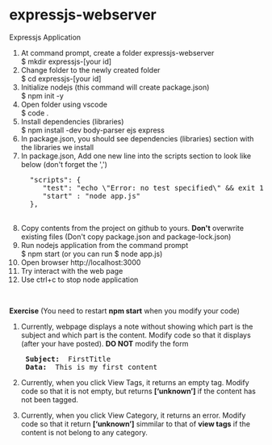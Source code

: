 # expressjs-webserver
Expressjs Application
1. At command prompt, create a folder expressjs-webserver <br>
	$ mkdir expressjs-[your id]
2. Change folder to the newly created folder <br>
        $ cd expressjs-[your id]
3. Initialize nodejs (this command will create package.json) <br>
        $ npm init -y
4. Open folder using vscode <br>
        $ code .
5. Install dependencies (libraries) <br>
        $ npm install -dev body-parser ejs express
5. In package.json, you should see dependencies (libraries) section with the libraries we install <br>  
6. In package.json, Add one new line into the scripts section to look like below (don't forget the ',')
   <pre>
     "scripts": {
        "test": "echo \"Error: no test specified\" && exit 1",
        "start" : "node app.js"
     },
   </pre><br>
7. Copy contents from the project on github to yours. **Don't** overwrite existing files (Don't copy package.json and package-lock.json)
8. Run nodejs application from the command prompt <br>
        $ npm start  (or you can run $ node app.js)
9. Open browser http://localhost:3000 
10. Try interact with the web page
11. Use ctrl+c to stop node application
<br>

**Exercise** (You need to restart **npm start** when you modify your code)
1. Currently, webpage displays a note without showing which part is the subject and which part is the content.  Modify code so that it displays (after your have posted). <b> DO NOT</b> modify the form
   <pre>
    <b>Subject:</b>  FirstTitle
    <b>Data:</b>  This is my first content
   </pre>
3. Currently, when you click View Tags, it returns an empty tag. Modify code so that it is not empty, but returns **[‘unknown’]** if the content has not been tagged.

4. Currently, when you click View Category, it returns an error. Modify code so that it return **[‘unknown’]** simmilar to that of **view tags** if the content is not belong to any category.
